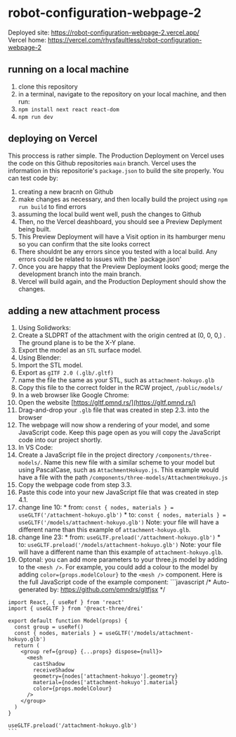 # robot-configuration-webpage-2
Deployed site: <a>https://robot-configuration-webpage-2.vercel.app/</a> <br />
Vercel home: <a>https://vercel.com/rhysfaultless/robot-configuration-webpage-2</a> <br />

## running on a local machine
1. clone this repository
2. in a terminal, navigate to the repository on your local machine, and then run:
  1. `npm install next react react-dom`
  2. `npm run dev`

## deploying on Vercel
This proccess is rather simple. The Production Deployment on Vercel uses the code on this Github repositories `main` branch. 
Vercel uses the information in this repositorie's `package.json` to build the site properly.
You can test code by:
1. creating a new bracnh on Github
2. make changes as necessary, and then locally build the project using `npm run build` to find errors
3. assuming the local build went well, push the changes to Github
4. Then, no the Vercel deashboard, you should see a Preview Deplyment being built.
5. This Preview Deployment will have a Visit option in its hamburger menu so you can confirm that the site looks correct
6. There shouldnt be any errors since you tested with a local build. Any errors could be related to issues with the `package.json'
7. Once you are happy that the Preview Deployment looks good; merge the development branch into the main branch.
8. Vercel will build again, and the Production Deployment should show the changes.


## adding a new attachment process
1. Using Solidworks: 
  1. Create a SLDPRT of the attachment with the origin centred at (0, 0, 0,) .
    The ground plane is to be the X-Y plane.
  2. Export the model as an `STL` surface model.
2. Using Blender: 
  1. Import the STL model.
  2. Export as `gITF 2.0 (.glb/.gltf)`
  3. name the file the same as your STL, such as `attachment-hokuyo.glb`
  4. Copy this file to the correct folder in the RCW project, `/public/models/`
3. In a web browser like Google Chrome:
  1. Open the website [https://gltf.pmnd.rs/](https://gltf.pmnd.rs/)
  2. Drag-and-drop your `.glb` file that was created in step 2.3. into the browser
  3. The webpage will now show a rendering of your model, and some JavaScript code. 
    Keep this page open as you will copy the JavaScript code into our project shortly. 
4. In VS Code:
  1. Create a JavaScript file in the project directory `/components/three-models/`.
    Name this new file with a similar scheme to your model but using PascalCase, such as `AttachmentHokuyo.js`.
    This example would have a file with the path `/components/three-models/AttachmentHokuyo.js`
  2. Copy the webpage code from step 3.3.
  3. Paste this code into your new JavaScript file that was created in step 4.1.
  4. change line 10:
    * from: `const { nodes, materials } = useGLTF('/attachment-hokuyo.glb')`
    * to:   `const { nodes, materials } = useGLTF('/models/attachment-hokuyo.glb')`
    Note: your file will have a different name than this example of `attachment-hokuyo.glb`.
  5. change line 23:
    * from: `useGLTF.preload('/attachment-hokuyo.glb')`
    * to:   `useGLTF.preload('/models/attachment-hokuyo.glb')`
    Note: your file will have a different name than this example of `attachment-hokuyo.glb`.
  6. Optonal: you can add more parameters to your three.js model by adding to the `<mesh />`.
    For example, you could add a colour to the model by adding `color={props.modelColour}` to the `<mesh />` component.
    Here is the full JavaScript code of the example component:
    ```javascript
    /*
    Auto-generated by: https://github.com/pmndrs/gltfjsx
    */
    
    import React, { useRef } from 'react'
    import { useGLTF } from '@react-three/drei'
    
    export default function Model(props) {
      const group = useRef()
      const { nodes, materials } = useGLTF('/models/attachment-hokuyo.glb')
      return (
        <group ref={group} {...props} dispose={null}>
          <mesh
            castShadow
            receiveShadow
            geometry={nodes['attachment-hokuyo'].geometry}
            material={nodes['attachment-hokuyo'].material}
            color={props.modelColour}
          />
        </group>
      )
    }

    useGLTF.preload('/attachment-hokuyo.glb')
    ```